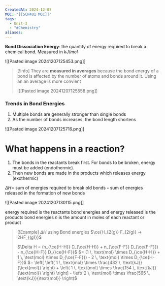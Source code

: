 ```yaml
---
CreatedAt: 2024-12-07
MOC: "[[SCH4U1 MOC]]"
tags:
  - Unit-3
  - "#Chemistry"
aliases:
---
```

**Bond Dissociation Energy**: the quantity of energy required to break a chemical bond. Measured in $kJ/mol$

![[Pasted image 20241207125453.png]]

> [!Info]
> They are **measured in averages** because the bond energy of a bond is affected by the number of atoms and bonds around it. Using an an average is more convient
> 
> ![[Pasted image 20241207125558.png]]

### Trends in Bond Energies
1. Multiple bonds are generally stronger than single bonds
2. As the number of bonds increases, the bond length shortens

![[Pasted image 20241207125716.png]]

# What happens in a reaction?
1. The bonds in the reactants break first. For bonds to be broken, energy must be added (endothermic). 
2. Then new bonds are made in the products which releases energy (exothermic)

$\Delta H=$ 
	sum of energies required to break old bonds **-** 
	sum of energies released in the formation of new bonds

![[Pasted image 20241207130115.png]]

energy required is the reactants bond energies and energy released is the products bond energies
$n$ is the amount in moles of each reactant or product

> [!Example] $\Delta H$ using Bond energies
> $\ce{H_{2(g)} F_{2(g)} -> 2HF_{(g)}}$
> 
> $\Delta H = (n_{\ce{H-H}} D_{\ce{H-H}} + n_{\ce{F-F}} D_{\ce{F-F}}) - n_{\ce{H-F}} D_{\ce{H-F}}$
> $= (1 \, \text{mol} \times D_{\ce{H-H}} + 1 \, \text{mol} \times D_{\ce{F-F}}) - 2 \, \text{mol} \times D_{\ce{H-F}}$
> $= \left[ \left( 1 \, \text{mol} \times \frac{432 \, \text{kJ}}{\text{mol}} \right) + \left( 1 \, \text{mol} \times \frac{154 \, \text{kJ}}{\text{mol}} \right) \right] - \left( 2 \, \text{mol} \times \frac{565 \, \text{kJ}}{\text{mol}} \right)$
> 